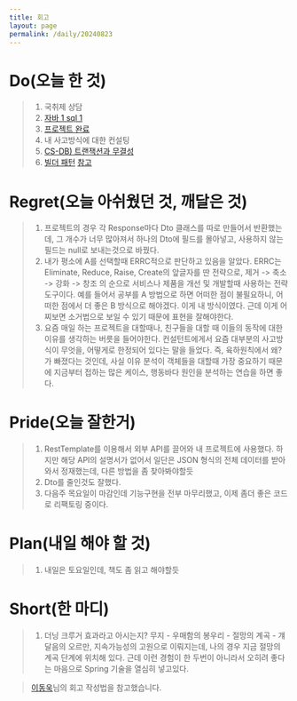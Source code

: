 ```yaml
---
title: 회고
layout: page
permalink: /daily/20240823
---
```


# Do(오늘 한 것)
>1. 국취제 상담
>2. [자바 1 sql 1](https://github.com/Rlackdals981010/javacode)
>3. [프로젝트 완료](https://github.com/Rlackdals981010/SpringJpaCalender)
>4. 내 사고방식에 대한 컨설팅
>5.  [CS-DB) 트랜잭션과 무결성](https://velog.io/@rlackdals_98/CS%EB%8D%B0%EC%9D%B4%ED%84%B0%EB%B2%A0%EC%9D%B4%EC%8A%A4.3-%ED%8A%B8%EB%9E%9C%EC%9E%AD%EC%85%98%EA%B3%BC-%EB%AC%B4%EA%B2%B0%EC%84%B1)
>6. [빌더 패턴](https://velog.io/@rlackdals_98/Spring-29.-%EB%B9%8C%EB%8D%94-%ED%8C%A8%ED%84%B4) [참고](https://inpa.tistory.com/entry/GOF-%F0%9F%92%A0-%EB%B9%8C%EB%8D%94Builder-%ED%8C%A8%ED%84%B4-%EB%81%9D%ED%8C%90%EC%99%95-%EC%A0%95%EB%A6%AC#%EC%A0%90%EC%B8%B5%EC%A0%81_%EC%83%9D%EC%84%B1%EC%9E%90_%ED%8C%A8%ED%84%B4)

# Regret(오늘 아쉬웠던 것, 깨달은 것)
>1. 프로젝트의 경우 각 Response마다 Dto 클래스를 따로 만들어서 반환했는데, 그 개수가 너무 많아져서 하나의 Dto에 필드를 몰아넣고, 사용하지 않는 필드는 null로 보내는것으로 바꿨다.
>2. 내가 평소에 A를 선택할때 ERRC적으로 판단하고 있음을 알았다. ERRC는 Eliminate, Reduce, Raise, Create의 앞글자를 딴 전략으로, 제거 -> 축소 -> 강화 -> 창조 의 순으로 서비스나 제품을 개선 및 개발할때 사용하는 전략 도구이다. 예를 들어서 공부를 A 방법으로 하면 어떠한 점이 불필요하니, 어떠한 점에서 더 좋은 B 방식으로 해야겠다. 이게 내 방식이였다. 근데 이게 어찌보면 소거법으로 보일 수 있기 때문에 표현을 잘해야한다. 
>3. 요즘 매일 하는 프로젝트을 대할때나, 친구들을 대할 때 이들의 동작에 대한 이유를 생각하는 버릇을 들어야한다. 컨설턴트에게서 요즘 대부분의 사고방식이 무엇을, 어떻게로 한정되어 있다는 말을 들었다. 즉, 육하원칙에서 왜? 가 빠졌다는 것인데, 사실 이유 분석이 객체들을 대할때 가장 중요하기 때문에 지금부터 접하는 많은 케이스, 행동바다 원인을 분석하는 연습을 하면 좋다.

# Pride(오늘 잘한거)
>1. RestTemplate를 이용해서 외부 API를 끌어와 내 프로젝트에 사용했다. 하지만 해당 API의 설명서가 없어서 일단은 JSON 형식의 전체 데이터를 받아와서 정재했는데, 다른 방법을 좀 찾아봐야할듯
>2. Dto를 줄인것도 잘했다. 
>3. 다음주 목요일이 마감인데 기능구현을 전부 마무리했고, 이제 좀더 좋은 코드로 리팩토링 중이다.

# Plan(내일 해야 할 것)
>1. 내일은 토요일인데, 책도 좀 읽고 해야할듯

# Short(한 마디)
>1. 더닝 크루거 효과라고 아시는지? 무지 - 우매함의 봉우리 - 절망의 계곡 - 걔달음의 오르만, 지속가능성의 고원으로 이뤄지는데, 나의 경우 지금 절망의 계곡 단계에 위치해 있다. 근데 이런 경험이 한 두번이 아니라서 오히려 좋다는 마음으로 Spring 기술을 열심히 넣고있다.


> [이동욱](https://dongwooklee96.github.io/)님의 회고 작성법을 참고했습니다.